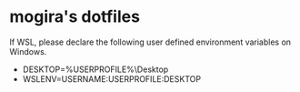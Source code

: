 # mogira's dotfiles
If WSL, please declare the following user defined environment variables on Windows.
* DESKTOP=%USERPROFILE%\\Desktop
* WSLENV=USERNAME:USERPROFILE:DESKTOP

